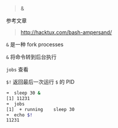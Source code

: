 > &

参考文章

> http://hacktux.com/bash-ampersand/

`&` 是一种 fork processes

`&` 将命令转到后台执行

`jobs` 查看

`$!` 返回最后一次运行 `$` 的 PID

```bash
➜  sleep 30 &
[1] 11231
➜  jobs
[1]  + running    sleep 30
➜  echo $!
11231
```